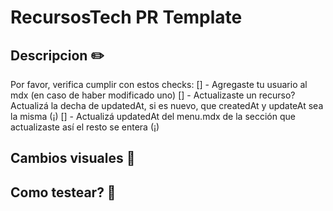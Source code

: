 <!--
Bienvenidx, si llegaste hasta aqui significa que vas a hacer un pull request
Esta plantilla esta diseñada para organizar mejor nuestras ideas en el momento
de realizar una Pull Request.
-->

# RecursosTech PR Template

## Descripcion ✏️

<!-- Descripcion del pull request, por favor explica brevemente de que trata este Pull Request -->

Por favor, verifica cumplir con estos checks:
[] - Agregaste tu usuario al mdx (en caso de haber modificado uno)
[] - Actualizaste un recurso? Actualizá la decha de updatedAt, si es nuevo, que createdAt y updateAt sea la misma (¡)
[] - Actualizá updatedAt del menu.mdx de la sección que actualizaste así el resto se entera (¡)

<!-- (¡) estoy viendo como automatizar esto aún 😅, mil disculpas -->

## Cambios visuales 🎨

<!-- Si agregaste una opción o una opción de menu, captura la pantalla y pegala acá, así vemos que quedó bien 🚀 -->

## Como testear? 🐛

<!--OPCIONAL -->
<!-- Como podemos testear estos cambios? -->

<!-- Hey vos>
<!-- Muchas gracias por tu tiempo ✨ y por contribuir a RecursosTech ♥️ -->
<!-- Noe @vamoacodear>
